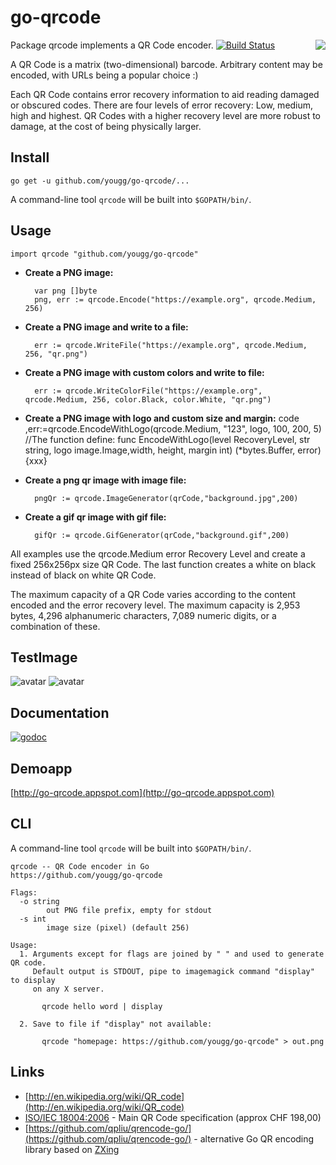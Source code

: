 # go-qrcode #

<img src='https://skip.org/img/nyancat-youtube-qr.png' align='right'>

Package qrcode implements a QR Code encoder. [![Build Status](https://travis-ci.org/skip2/go-qrcode.svg?branch=master)](https://travis-ci.org/skip2/go-qrcode)

A QR Code is a matrix (two-dimensional) barcode. Arbitrary content may be encoded, with URLs being a popular choice :)

Each QR Code contains error recovery information to aid reading damaged or obscured codes. There are four levels of error recovery: Low, medium, high and highest. QR Codes with a higher recovery level are more robust to damage, at the cost of being physically larger.

## Install

    go get -u github.com/yougg/go-qrcode/...

A command-line tool `qrcode` will be built into `$GOPATH/bin/`.

## Usage

    import qrcode "github.com/yougg/go-qrcode"

- **Create a PNG image:**

        var png []byte
        png, err := qrcode.Encode("https://example.org", qrcode.Medium, 256)

- **Create a PNG image and write to a file:**

        err := qrcode.WriteFile("https://example.org", qrcode.Medium, 256, "qr.png")

- **Create a PNG image with custom colors and write to file:**

        err := qrcode.WriteColorFile("https://example.org", qrcode.Medium, 256, color.Black, color.White, "qr.png")
- **Create a PNG image with logo and custom size and margin:**
        code ,err:=qrcode.EncodeWithLogo(qrcode.Medium, "123", logo, 100, 200, 5)
        //The function define:
        func EncodeWithLogo(level RecoveryLevel, str string, logo image.Image,width, height, margin int) (*bytes.Buffer, error){xxx}
- **Create a png qr image with image file:**

        pngQr := qrcode.ImageGenerator(qrCode,"background.jpg",200)
- **Create a gif qr image with gif file:**

        gifQr := qrcode.GifGenerator(qrCode,"background.gif",200)

All examples use the qrcode.Medium error Recovery Level and create a fixed
256x256px size QR Code. The last function creates a white on black instead of black
on white QR Code.

The maximum capacity of a QR Code varies according to the content encoded and
the error recovery level. The maximum capacity is 2,953 bytes, 4,296
alphanumeric characters, 7,089 numeric digits, or a combination of these.
## TestImage
![avatar](light.gif) ![avatar](qrcode.png)<br>

## Documentation

[![godoc](https://godoc.org/github.com/yougg/go-qrcode?status.png)](https://godoc.org/github.com/yougg/go-qrcode)

## Demoapp

[http://go-qrcode.appspot.com](http://go-qrcode.appspot.com)

## CLI

A command-line tool `qrcode` will be built into `$GOPATH/bin/`.

```
qrcode -- QR Code encoder in Go
https://github.com/yougg/go-qrcode

Flags:
  -o string
        out PNG file prefix, empty for stdout
  -s int
        image size (pixel) (default 256)

Usage:
  1. Arguments except for flags are joined by " " and used to generate QR code.
     Default output is STDOUT, pipe to imagemagick command "display" to display
     on any X server.

       qrcode hello word | display

  2. Save to file if "display" not available:

       qrcode "homepage: https://github.com/yougg/go-qrcode" > out.png
```

## Links

- [http://en.wikipedia.org/wiki/QR_code](http://en.wikipedia.org/wiki/QR_code)
- [ISO/IEC 18004:2006](http://www.iso.org/iso/catalogue_detail.htm?csnumber=43655) - Main QR Code specification (approx CHF 198,00)<br>
- [https://github.com/qpliu/qrencode-go/](https://github.com/qpliu/qrencode-go/) - alternative Go QR encoding library based on [ZXing](https://github.com/zxing/zxing)
